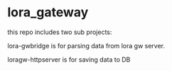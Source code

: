 # lora_gateway
this repo includes two sub projects:

lora-gwbridge is for parsing data from lora gw server. 

loragw-httpserver is for saving data to DB
